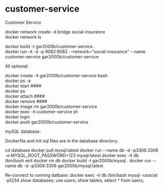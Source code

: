 # customer-service
Customer Service

docker network create -d bridge social-insurance  
docker network ls  

docker build -t gar2000b/customer-service .  
docker run -it -d -p 9082:9082 --network="social-insurance" --name customer-service gar2000b/customer-service  

All optional:

docker create -it gar2000b/customer-service bash  
docker ps -a  
docker start ####  
docker ps  
docker attach ####  
docker remove ####  
docker image rm gar2000b/customer-service  
docker exec -it customer-service sh  
docker login  
docker push gar2000b/customer-service  

mySQL database:

Dockerfile and init.sql files are in the database directory. 

cd database
docker pull mysql:latest
docker run --name db -d -p3306:3306 -e MYSQL_ROOT_PASSWORD=123 mysql:latest
docker exec -it db /bin/bash
exit
docker rm db
docker build -t gar2000b/mysql .
docker run --name db -d -p3306:3306 gar2000b/mysql:latest

Re-connect to running datbase:
docker exec -it db /bin/bash
mysql -usocial -p1234
show databases;
use users;
show tables;
select * from users;



